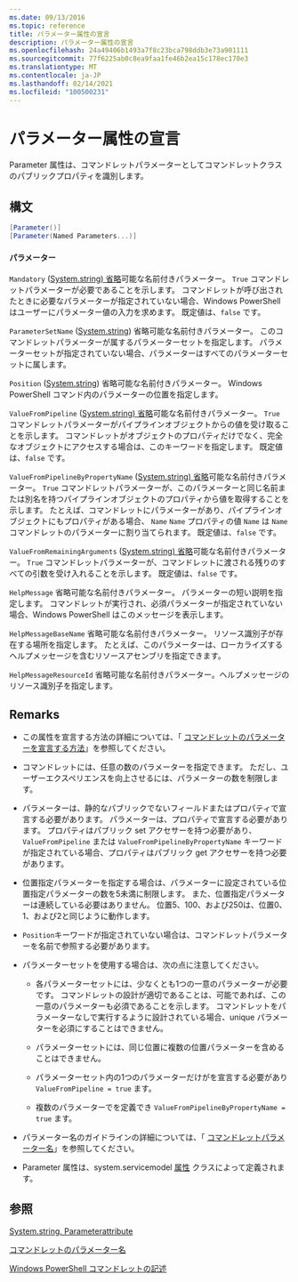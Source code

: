 ```yaml
---
ms.date: 09/13/2016
ms.topic: reference
title: パラメーター属性の宣言
description: パラメーター属性の宣言
ms.openlocfilehash: 24a49406b1493a7f8c23bca798ddb3e73a901111
ms.sourcegitcommit: 77f6225ab0c8ea9faa1fe46b2ea15c178ec170e3
ms.translationtype: MT
ms.contentlocale: ja-JP
ms.lasthandoff: 02/14/2021
ms.locfileid: "100500231"
---
```

# <a name="parameter-attribute-declaration"></a>パラメーター属性の宣言

Parameter 属性は、コマンドレットパラメーターとしてコマンドレットクラスのパブリックプロパティを識別します。

## <a name="syntax"></a>構文

```csharp
[Parameter()]
[Parameter(Named Parameters...)]
```

#### <a name="parameters"></a>パラメーター

`Mandatory` ([System.string) 省略](/dotnet/api/System.Boolean)可能な名前付きパラメーター。 `True` コマンドレットパラメーターが必要であることを示します。 コマンドレットが呼び出されたときに必要なパラメーターが指定されていない場合、Windows PowerShell はユーザーにパラメーター値の入力を求めます。 既定値は、`false` です。

`ParameterSetName` ([System.string](/dotnet/api/System.String)) 省略可能な名前付きパラメーター。 このコマンドレットパラメーターが属するパラメーターセットを指定します。 パラメーターセットが指定されていない場合、パラメーターはすべてのパラメーターセットに属します。

`Position` ([System.string](/dotnet/api/System.Int32)) 省略可能な名前付きパラメーター。 Windows PowerShell コマンド内のパラメーターの位置を指定します。

`ValueFromPipeline` ([System.string) 省略](/dotnet/api/System.Boolean)可能な名前付きパラメーター。 `True` コマンドレットパラメーターがパイプラインオブジェクトからの値を受け取ることを示します。 コマンドレットがオブジェクトのプロパティだけでなく、完全なオブジェクトにアクセスする場合は、このキーワードを指定します。 既定値は、`false` です。

`ValueFromPipelineByPropertyName` ([System.string) 省略](/dotnet/api/System.Boolean)可能な名前付きパラメーター。 `True` コマンドレットパラメーターが、このパラメーターと同じ名前または別名を持つパイプラインオブジェクトのプロパティから値を取得することを示します。 たとえば、コマンドレットにパラメーターがあり、パイプラインオブジェクトにもプロパティがある場合、 `Name` `Name` プロパティの値 `Name` は `Name` コマンドレットのパラメーターに割り当てられます。 既定値は、`false` です。

`ValueFromRemainingArguments` ([System.string) 省略](/dotnet/api/System.Boolean)可能な名前付きパラメーター。 `True` コマンドレットパラメーターが、コマンドレットに渡される残りのすべての引数を受け入れることを示します。 既定値は、`false` です。

`HelpMessage` 省略可能な名前付きパラメーター。 パラメーターの短い説明を指定します。 コマンドレットが実行され、必須パラメーターが指定されていない場合、Windows PowerShell はこのメッセージを表示します。

`HelpMessageBaseName` 省略可能な名前付きパラメーター。 リソース識別子が存在する場所を指定します。 たとえば、このパラメーターは、ローカライズするヘルプメッセージを含むリソースアセンブリを指定できます。

`HelpMessageResourceId` 省略可能な名前付きパラメーター。ヘルプメッセージのリソース識別子を指定します。

## <a name="remarks"></a>Remarks

- この属性を宣言する方法の詳細については、「 [コマンドレットのパラメーターを宣言する方法](./how-to-declare-cmdlet-parameters.md)」を参照してください。

- コマンドレットには、任意の数のパラメーターを指定できます。 ただし、ユーザーエクスペリエンスを向上させるには、パラメーターの数を制限します。

- パラメーターは、静的なパブリックでないフィールドまたはプロパティで宣言する必要があります。 パラメーターは、プロパティで宣言する必要があります。 プロパティはパブリック set アクセサーを持つ必要があり、 `ValueFromPipeline` または `ValueFromPipelineByPropertyName` キーワードが指定されている場合、プロパティはパブリック get アクセサーを持つ必要があります。

- 位置指定パラメーターを指定する場合は、パラメーターに設定されている位置指定パラメーターの数を5未満に制限します。 また、位置指定パラメーターは連続している必要はありません。 位置5、100、および250は、位置0、1、および2と同じように動作します。

- `Position`キーワードが指定されていない場合は、コマンドレットパラメーターを名前で参照する必要があります。

- パラメーターセットを使用する場合は、次の点に注意してください。

  - 各パラメーターセットには、少なくとも1つの一意のパラメーターが必要です。 コマンドレットの設計が適切であることは、可能であれば、この一意のパラメーターも必須であることを示します。 コマンドレットをパラメーターなしで実行するように設計されている場合、unique パラメーターを必須にすることはできません。

  - パラメーターセットには、同じ位置に複数の位置パラメーターを含めることはできません。

  - パラメーターセット内の1つのパラメーターだけがを宣言する必要があり `ValueFromPipeline = true` ます。

  - 複数のパラメーターでを定義でき `ValueFromPipelineByPropertyName = true` ます。

- パラメーター名のガイドラインの詳細については、「 [コマンドレットパラメーター名](standard-cmdlet-parameter-names-and-types.md)」を参照してください。

- Parameter 属性は、system.servicemodel [属性](/dotnet/api/System.Management.Automation.ParameterAttribute) クラスによって定義されます。

## <a name="see-also"></a>参照

[System.string. Parameterattribute](/dotnet/api/System.Management.Automation.ParameterAttribute)

[コマンドレットのパラメーター名](standard-cmdlet-parameter-names-and-types.md)

[Windows PowerShell コマンドレットの記述](./writing-a-windows-powershell-cmdlet.md)
